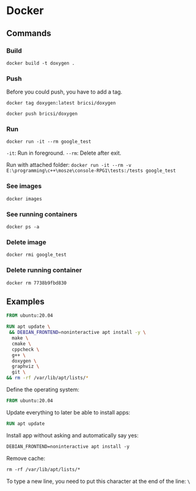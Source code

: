 # Docker

## Commands

### Build

`docker build -t doxygen .`

### Push

Before you could push, you have to add a tag.

`docker tag doxygen:latest bricsi/doxygen`

`docker push bricsi/doxygen`

### Run

`docker run -it --rm google_test`

`-it`: Run in foreground.
`--rm`: Delete after exit.

Run with attached folder: `docker run -it --rm -v E:\programming\c++\mosze\console-RPG1\tests:/tests google_test`

### See images

`docker images`

### See running containers

`docker ps -a`

### Delete image

`docker rmi google_test`

### Delete running container

`docker rm 7738b9fbd830`

## Examples

```Dockerfile
FROM ubuntu:20.04

RUN apt update \
 && DEBIAN_FRONTEND=noninteractive apt install -y \
  make \
  cmake \
  cppcheck \
  g++ \
  doxygen \
  graphviz \
  git \
&& rm -rf /var/lib/apt/lists/*
```

Define the operating system:

```Dockerfile
FROM ubuntu:20.04
```

Update everything to later be able to install apps:

```Dockerfile
RUN apt update
```

Install app without asking and automatically say yes:

```Dockerfile
DEBIAN_FRONTEND=noninteractive apt install -y
```

Remove cache:

```Dockerfile
rm -rf /var/lib/apt/lists/*
```

To type a new line, you need to put this character at the end of the line: `\`
